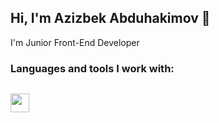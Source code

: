 ## Hi, I'm Azizbek Abduhakimov 👋
I'm Junior Front-End Developer


### Languages and tools I work with:

<code>
<img src="https://static.vecteezy.com/system/resources/previews/013/313/458/non_2x/html-icon-3d-rendering-illustration-vector.jpg" width="30px"/>
</code>
<!--
**byfuzayliy/byfuzayliy** is a ✨ _special_ ✨ repository because its `README.md` (this file) appears on your GitHub profile.

Here are some ideas to get you started:

- 🔭 I’m currently working on ...
- 🌱 I’m currently learning ...
- 👯 I’m looking to collaborate on ...
- 🤔 I’m looking for help with ...
- 💬 Ask me about ...
- 📫 How to reach me: ...
- 😄 Pronouns: ...
- ⚡ Fun fact: ...
-->
